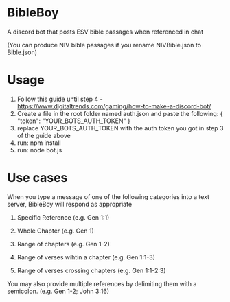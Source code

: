 # BibleBoy
A discord bot that posts ESV bible passages when referenced in chat

(You can produce NIV bible passages if you rename NIVBible.json to Bible.json)

# Usage
1. Follow this guide until step 4 - https://www.digitaltrends.com/gaming/how-to-make-a-discord-bot/
2. Create a file in the root folder named auth.json and paste the following:
    {
        "token": "YOUR_BOTS_AUTH_TOKEN"
    }
3. replace YOUR_BOTS_AUTH_TOKEN with the auth token you got in step 3 of the guide above
4. run: npm install
5. run: node bot.js

# Use cases
When you type a message of one of the following categories into a text server, BibleBoy will respond as appropriate
1. Specific Reference (e.g. Gen 1:1)

2. Whole Chapter (e.g. Gen 1)

3. Range of chapters (e.g. Gen 1-2)

3. Range of verses wihtin a chapter (e.g. Gen 1:1-3)

4. Range of verses crossing chapters (e.g. Gen 1:1-2:3)

You may also provide multiple references by delimiting them with a semicolon. (e.g. Gen 1-2; John 3:16)
